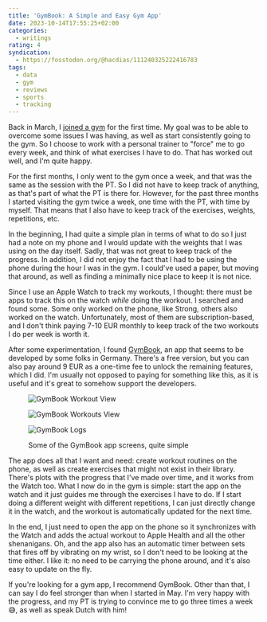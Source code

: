 ```yaml
---
title: 'GymBook: A Simple and Easy Gym App'
date: 2023-10-14T17:55:25+02:00
categories:
  - writings
rating: 4
syndication:
  - https://fosstodon.org/@hacdias/111240325222416783
tags:
  - data
  - gym
  - reviews
  - sports
  - tracking
---
```


Back in March, I [joined a gym](/2023/03/31/recently/) for the first time. My goal was to be able to overcome some issues I was having, as well as start consistently going to the gym. So I choose to work with a personal trainer to "force" me to go every week, and think of what exercises I have to do. That has worked out well, and I'm quite happy.

<!--more-->

For the first months, I only went to the gym once a week, and that was the same as the session with the PT. So I did not have to keep track of anything, as that's part of what the PT is there for. However, for the past three months I started visiting the gym twice a week, one time with the PT, with time by myself. That means that I also have to keep track of the exercises, weights, repetitions, etc.

In the beginning, I had quite a simple plan in terms of what to do so I just had a note on my phone and I would update with the weights that I was using on the day itself. Sadly, that was not great to keep track of the progress. In addition, I did not enjoy the fact that I had to be using the phone during the hour I was in the gym. I could've used a paper, but moving that around, as well as finding a minimally nice place to keep it is not nice.

Since I use an Apple Watch to track my workouts, I thought: there must be apps to track this on the watch *while* doing the workout. I searched and found some. Some only worked on the phone, like Strong, others also worked on the watch. Unfortunately, most of them are subscription-based, and I don't think paying 7-10 EUR monthly to keep track of the two workouts I do per week is worth it.

After some experimentation, I found [GymBook](https://www.gymbookapp.com/), an app that seems to be developed by some folks in Germany. There's a free version, but you can also pay around 9 EUR as a one-time fee to unlock the remaining features, which I did. I'm usually not opposed to paying for something like this, as it is useful and it's great to somehow support the developers.


<figure>

<div class='fg' style='grid-template-columns: repeat(3, 1fr);'>

![](image:2023-10-14-gymbook-workout "GymBook Workout View")

![](image:2023-10-14-gymbook-workouts "GymBook Workouts View")

![](image:2023-10-14-gymbook-logs "GymBook Logs")

</div>

<figcaption>Some of the GymBook app screens, quite simple</figcaption>

</figure>

The app does all that I want and need: create workout routines on the phone, as well as create exercises that might not exist in their library. There's plots with the progress that I've made over time, and it works from the Watch too. What I now do in the gym is simple: start the app on the watch and it just guides me through the exercises I have to do. If I start doing a different weight with different repetitions, I can just directly change it in the watch, and the workout is automatically updated for the next time.

In the end, I just need to open the app on the phone so it synchronizes with the Watch and adds the actual workout to Apple Health and all the other shenanigans. Oh, and the app also has an automatic timer between sets that fires off by vibrating on my wrist, so I don't need to be looking at the time either. I like it: no need to be carrying the phone around, and it's also easy to update on the fly.

If you're looking for a gym app, I recommend GymBook. Other than that, I can say I do feel stronger than when I started in May. I'm very happy with the progress, and my PT is trying to convince me to go three times a week 😅, as well as speak Dutch with him!
